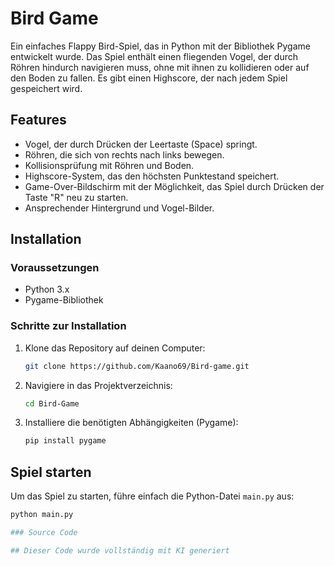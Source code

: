 # Bird Game

Ein einfaches Flappy Bird-Spiel, das in Python mit der Bibliothek Pygame entwickelt wurde. Das Spiel enthält einen fliegenden Vogel, der durch Röhren hindurch navigieren muss, ohne mit ihnen zu kollidieren oder auf den Boden zu fallen. Es gibt einen Highscore, der nach jedem Spiel gespeichert wird.

## Features

- Vogel, der durch Drücken der Leertaste (Space) springt.
- Röhren, die sich von rechts nach links bewegen.
- Kollisionsprüfung mit Röhren und Boden.
- Highscore-System, das den höchsten Punktestand speichert.
- Game-Over-Bildschirm mit der Möglichkeit, das Spiel durch Drücken der Taste "R" neu zu starten.
- Ansprechender Hintergrund und Vogel-Bilder.

## Installation

### Voraussetzungen
- Python 3.x
- Pygame-Bibliothek

### Schritte zur Installation

1. Klone das Repository auf deinen Computer:

    ```bash
    git clone https://github.com/Kaano69/Bird-game.git
    ```

2. Navigiere in das Projektverzeichnis:

    ```bash
    cd Bird-Game
    ```

3. Installiere die benötigten Abhängigkeiten (Pygame):

    ```bash
    pip install pygame
    ```

## Spiel starten

Um das Spiel zu starten, führe einfach die Python-Datei `main.py` aus:

```bash
python main.py

### Source Code

## Dieser Code wurde vollständig mit KI generiert


